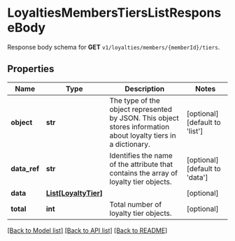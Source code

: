 # LoyaltiesMembersTiersListResponseBody

Response body schema for **GET** `v1/loyalties/members/{memberId}/tiers`.

## Properties

Name | Type | Description | Notes
------------ | ------------- | ------------- | -------------
**object** | **str** | The type of the object represented by JSON. This object stores information about loyalty tiers in a dictionary. | [optional] [default to 'list']
**data_ref** | **str** | Identifies the name of the attribute that contains the array of loyalty tier objects. | [optional] [default to 'data']
**data** | [**List[LoyaltyTier]**](LoyaltyTier.md) |  | [optional] 
**total** | **int** | Total number of loyalty tier objects. | [optional] 

[[Back to Model list]](../README.md#documentation-for-models) [[Back to API list]](../README.md#documentation-for-api-endpoints) [[Back to README]](../README.md)


